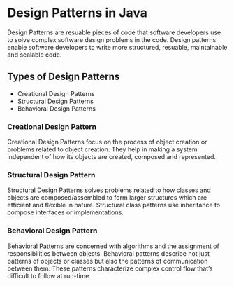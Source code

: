 # Design Patterns in Java

Design Patterns are resuable pieces of code that software developers use to solve complex 
software design problems in the code. Design patterns enable software developers to write more structured, resuable, maintainable and scalable code.


## Types of Design Patterns
- Creational Design Patterns
- Structural Design Patterns
- Behavioral Design Patterns

### Creational Design Pattern

Creational Design Patterns focus on the process of object creation or problems related to object creation. 
They help in making a system independent of how its objects are created, composed and represented.

### Structural Design Pattern
Structural Design Patterns solves problems related to how classes and objects are composed/assembled to form larger structures which are efficient and flexible in nature. Structural class patterns 
use inheritance to compose interfaces or implementations. 

### Behavioral Design Pattern
Behavioral Patterns are concerned with algorithms and the assignment of responsibilities between objects. Behavioral patterns describe not just patterns of objects or classes but also the patterns of communication between them. 
These patterns characterize complex control flow that’s difficult to follow at run-time. 

